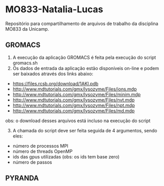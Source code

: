 # MO833-Natalia-Lucas
Repositório para compartilhamento de arquivos de trabalho da disciplina MO833 da Unicamp.

## GROMACS
1. A execução da aplicação GROMACS é feita pela execução do script gromacs.sh
2. Os dados de entrada da aplicação estão disponíveis on-line e podem ser baixados através dos links abaixo:
* https://files.rcsb.org/download/1AKI.pdb
* http://www.mdtutorials.com/gmx/lysozyme/Files/ions.mdp
* http://www.mdtutorials.com/gmx/lysozyme/Files/minim.mdp
* http://www.mdtutorials.com/gmx/lysozyme/Files/nvt.mdp
* http://www.mdtutorials.com/gmx/lysozyme/Files/npt.mdp
* http://www.mdtutorials.com/gmx/lysozyme/Files/md.mdp

obs: o download desses arquivos está incluso na execução do script

3. A chamada do script deve ser feita seguida de 4 argumentos, sendo eles:
* número de processos MPI
* número de threads OpenMP
* ids das gpus utilizadas (obs: os ids tem base zero)
* número de passos

## PYRANDA

